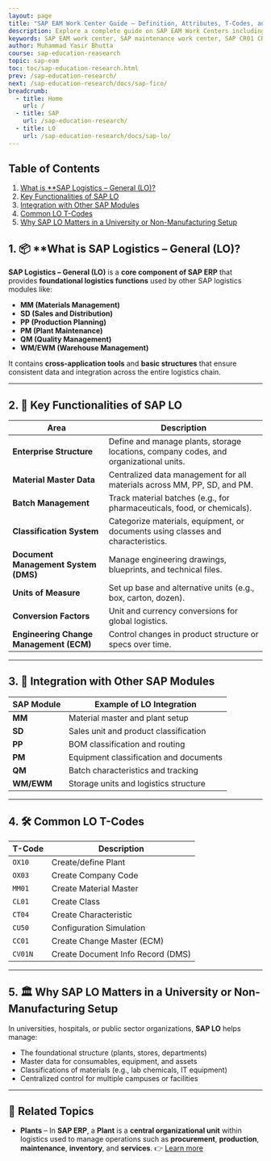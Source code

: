 ```yaml
---
layout: page
title: "SAP EAM Work Center Guide – Definition, Attributes, T-Codes, and IT Support Example"
description: Explore a complete guide on SAP EAM Work Centers including definitions, key attributes, usage in maintenance orders, related transaction codes, and a real-world IT support center example for universities.
keywords: SAP EAM work center, SAP maintenance work center, SAP CR01 CR02 CR03, SAP work center example, SAP work center attributes, IT support in SAP EAM, SAP maintenance order work center, SAP PM functional location, SAP EAM university example, SAP work center cost planning, SAP PM training content
author: Muhammad Yasir Bhutta
course: sap-education-reasearch
topic: sap-eam
toc: toc/sap-education-research.html
prev: /sap-education-research/
next: /sap-education-research/docs/sap-fico/
breadcrumb:
  - title: Home
    url: /
  - title: SAP
    url: /sap-education-research/
  - title: LO
    url: /sap-education-research/docs/sap-lo/
---
```


## Table of Contents

1. [What is **SAP Logistics – General (LO)?](#1--what-is-sap-logistics--general-lo)
2. [Key Functionalities of SAP LO](#2--key-functionalities-of-sap-lo)
3. [Integration with Other SAP Modules](#3--integration-with-other-sap-modules)
4. [Common LO T-Codes](#4-️-common-lo-t-codes)
5. [Why SAP LO Matters in a University or Non-Manufacturing Setup](#5-️-why-sap-lo-matters-in-a-university-or-non-manufacturing-setup)
   
## 1. 📦 **What is **SAP Logistics – General (LO)?**

**SAP Logistics – General (LO)** is a **core component of SAP ERP** that provides **foundational logistics functions** used by other SAP logistics modules like:

* **MM (Materials Management)**
* **SD (Sales and Distribution)**
* **PP (Production Planning)**
* **PM (Plant Maintenance)**
* **QM (Quality Management)**
* **WM/EWM (Warehouse Management)**

It contains **cross-application tools** and **basic structures** that ensure consistent data and integration across the entire logistics chain.

---

## 2. 🧱 Key Functionalities of SAP LO

| Area                                    | Description                                                                           |
| --------------------------------------- | ------------------------------------------------------------------------------------- |
| **Enterprise Structure**                | Define and manage plants, storage locations, company codes, and organizational units. |
| **Material Master Data**                | Centralized data management for all materials across MM, PP, SD, and PM.              |
| **Batch Management**                    | Track material batches (e.g., for pharmaceuticals, food, or chemicals).               |
| **Classification System**               | Categorize materials, equipment, or documents using classes and characteristics.      |
| **Document Management System (DMS)**    | Manage engineering drawings, blueprints, and technical files.                         |
| **Units of Measure**                    | Set up base and alternative units (e.g., box, carton, dozen).                         |
| **Conversion Factors**                  | Unit and currency conversions for global logistics.                                   |
| **Engineering Change Management (ECM)** | Control changes in product structure or specs over time.                              |

---

## 3. 🔗 Integration with Other SAP Modules

| SAP Module | Example of LO Integration              |
| ---------- | -------------------------------------- |
| **MM**     | Material master and plant setup        |
| **SD**     | Sales unit and product classification  |
| **PP**     | BOM classification and routing         |
| **PM**     | Equipment classification and documents |
| **QM**     | Batch characteristics and tracking     |
| **WM/EWM** | Storage units and logistics structure  |

---

## 4. 🛠️ Common LO T-Codes

| T-Code  | Description                       |
| ------- | --------------------------------- |
| `OX10`  | Create/define Plant               |
| `OX03`  | Create Company Code               |
| `MM01`  | Create Material Master            |
| `CL01`  | Create Class                      |
| `CT04`  | Create Characteristic             |
| `CU50`  | Configuration Simulation          |
| `CC01`  | Create Change Master (ECM)        |
| `CV01N` | Create Document Info Record (DMS) |

---

## 5. 🏛️ Why SAP LO Matters in a University or Non-Manufacturing Setup

In universities, hospitals, or public sector organizations, **SAP LO** helps manage:

* The foundational structure (plants, stores, departments)
* Master data for consumables, equipment, and assets
* Classifications of materials (e.g., lab chemicals, IT equipment)
* Centralized control for multiple campuses or facilities

---

## 📘 **Related Topics**

* **Plants** – In **SAP ERP**, a **Plant** is a **central organizational unit** within logistics used to manage operations such as **procurement**, **production**, **maintenance**, **inventory**, and **services**.
  👉 [Learn more](plants.md)
